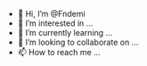 - 👋 Hi, I’m @Fndemi
- 👀 I’m interested in ...
- 🌱 I’m currently learning ...
- 💞️ I’m looking to collaborate on ...
- 📫 How to reach me ...

<!---
Fndemi/Fndemi is a ✨ special ✨ repository because its `README.md` (this file) appears on your GitHub profile.
You can click the Preview link to take a look at your changes.
--->
